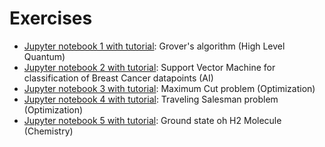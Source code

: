 # Exercises
 * [Jupyter notebook 1 with tutorial](w8_01.ipynb): Grover's algorithm (High Level Quantum)
 * [Jupyter notebook 2 with tutorial](w8_02.ipynb): Support Vector Machine for classification of Breast Cancer datapoints (AI)
 * [Jupyter notebook 3 with tutorial](w8_03.ipynb): Maximum Cut problem (Optimization)
 * [Jupyter notebook 4 with tutorial](w8_04.ipynb): Traveling Salesman problem (Optimization)
 * [Jupyter notebook 5 with tutorial](w8_05.ipynb): Ground state oh H2 Molecule (Chemistry)
